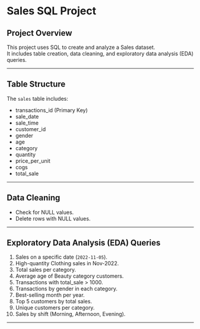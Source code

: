 # Sales SQL Project

## Project Overview
This project uses SQL to create and analyze a Sales dataset.  
It includes table creation, data cleaning, and exploratory data analysis (EDA) queries.

---

## Table Structure
The `sales` table includes:

- transactions_id (Primary Key)  
- sale_date  
- sale_time  
- customer_id  
- gender  
- age  
- category  
- quantity  
- price_per_unit  
- cogs  
- total_sale  

---

## Data Cleaning
- Check for NULL values.  
- Delete rows with NULL values.  

---

## Exploratory Data Analysis (EDA) Queries
1. Sales on a specific date (`2022-11-05`).  
2. High-quantity Clothing sales in Nov-2022.  
3. Total sales per category.  
4. Average age of Beauty category customers.  
5. Transactions with total_sale > 1000.  
6. Transactions by gender in each category.  
7. Best-selling month per year.  
8. Top 5 customers by total sales.  
9. Unique customers per category.  
10. Sales by shift (Morning, Afternoon, Evening).  

---



